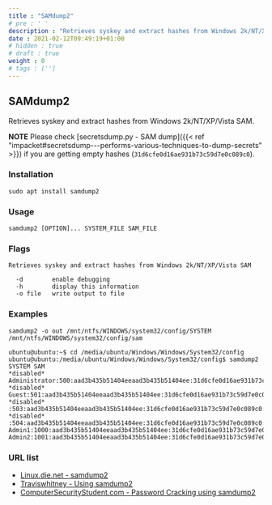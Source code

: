 ```yaml
---
title : "SAMdump2"
# pre : ' '
description : "Retrieves syskey and extract hashes from Windows 2k/NT/XP/Vista SAM."
date : 2021-02-12T09:49:19+01:00
# hidden : true
# draft : true
weight : 0
# tags : ['']
---
```


## SAMdump2

Retrieves syskey and extract hashes from Windows 2k/NT/XP/Vista SAM.

**NOTE** Please check [secretsdump.py - SAM dump]({{< ref "impacket#secretsdump---performs-various-techniques-to-dump-secrets" >}}) if you are getting empty hashes (`31d6cfe0d16ae931b73c59d7e0c089c0`).

### Installation

```plain
sudo apt install samdump2
```

### Usage

```plain
samdump2 [OPTION]... SYSTEM_FILE SAM_FILE
```

### Flags

```plain
Retrieves syskey and extract hashes from Windows 2k/NT/XP/Vista SAM

  -d        enable debugging
  -h        display this information
  -o file   write output to file
```

### Examples

```plain
samdump2 -o out /mnt/ntfs/WINDOWS/system32/config/SYSTEM /mnt/ntfs/WINDOWS/system32/config/sam
```

```plain
ubuntu@ubuntu:~$ cd /media/ubuntu/Windows/Windows/System32/config
ubuntu@ubuntu:/media/ubuntu/Windows/Windows/System32/config$ samdump2 SYSTEM SAM
*disabled* Administrator:500:aad3b435b51404eeaad3b435b51404ee:31d6cfe0d16ae931b73c59d7e0c089c0:::
*disabled* Guest:501:aad3b435b51404eeaad3b435b51404ee:31d6cfe0d16ae931b73c59d7e0c089c0:::
*disabled* :503:aad3b435b51404eeaad3b435b51404ee:31d6cfe0d16ae931b73c59d7e0c089c0:::
*disabled* :504:aad3b435b51404eeaad3b435b51404ee:31d6cfe0d16ae931b73c59d7e0c089c0:::
Admin1:1000:aad3b435b51404eeaad3b435b51404ee:31d6cfe0d16ae931b73c59d7e0c089c0:::
Admin2:1001:aad3b435b51404eeaad3b435b51404ee:31d6cfe0d16ae931b73c59d7e0c089c0:::
```

### URL list

* [Linux.die.net - samdump2](https://linux.die.net/man/1/samdump2)
* [Traviswhitney - Using samdump2](https://traviswhitney.com/2016/12/30/using-samdump2/)
* [ComputerSecurityStudent.com - Password Cracking using samdump2](https://www.computersecuritystudent.com/SECURITY_TOOLS/PASSWORD_CRACKING/lesson2/index.html)
